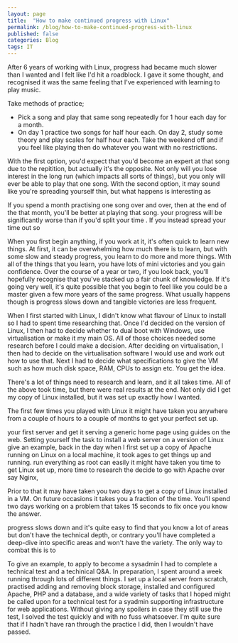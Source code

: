 ```yaml
---
layout: page
title:  "How to make continued progress with Linux"
permalink: /blog/how-to-make-continued-progress-with-linux
published: false
categories: Blog
tags: IT
---
```





After 6 years of working with Linux, progress had became much slower than I wanted and I felt like I'd hit a roadblock. I gave it some thought, and recognised it was the same feeling that I've experienced with learning to play music.

Take methods of practice;

* Pick a song and play that same song repeatedly for 1 hour each day for a month.
* On day 1 practice two songs for half hour each. On day 2, study some theory and play scales for half hour each. Take the weekend off and if you feel like playing then do whatever you want with no restrictions.

With the first option, you'd expect that you'd become an expert at that song due to the repitition, but actually it's the opposite. Not only will you lose interest in the long run (which impacts all sorts of things), but you only will ever be able to play that one song. With the second option, it may sound like you're spreading yourself thin, but what happens is interesting as 

If you spend a month practising one song over and over, then at the end of the that month, you'll be better at playing that song. your progress will be significantly worse than if you'd split your time . If you instead spread your time out so  

When you first begin anything, if you work at it, it's often quick to learn new things. At first, it can be  overwhelming how much there is to learn, but with some slow and steady progress, you learn to do more and more things. With all of the things that you learn, you have lots of mini victories and you gain confidence. Over the course of a year or two, if you look back, you'll hopefully recognise that you've stacked up a fair chunk of knowledge. If it's going very well, it's quite possible that you begin to feel like you could be a master given a few more years of the same progress. What usually happens though is progress slows down and tangible victories are less frequent.

When I first started with Linux, I didn't know what flavour of Linux to install so I had to spent time researching that. Once I'd decided on the version of Linux, I then had to decide whether to dual boot with Windows, use virtualisation or make it my main OS. All of those choices needed some research before I could make a decision. After deciding on virtualisation, I then had to decide on the virtualisation software I would use and work out how to use that. Next I had to decide what specifications to give the VM such as how much disk space, RAM, CPUs to assign etc. You get the idea.

There's a lot of things  need to research and learn, and it all takes time. All of the above took time, but there were real results at the end. Not only did I get my copy of Linux installed, but it was set up exactly how I wanted.


The first few times you played with Linux it might have taken you anywhere from a couple of hours to a couple of months to get your perfect set up.

 your first server and get it serving a generic home page using guides on the web. Setting yourself the task to install a web server on a version of Linux   give an example, back in the day when I first set up a copy of Apache running on Linux on a local machine, it took ages to get things up and running. run everything as root can easily it might have taken you time to get Linux set up, more time to research the decide to go with Apache over say Nginx,

 Prior to that it may have taken you two days to get a copy of Linux installed in a VM. On future occasions it takes you a fraction of the time.   You'll spend two days working on a problem that takes 15 seconds to fix once you know the answer.  

 progress slows down and it's quite easy to find that you know a lot of areas but don't have the technical depth, or contrary you'll have completed a deep-dive into specific areas and won't have the variety. The only way to combat this is to

To give an example, to apply to become a sysadmin I had to complete a technical test and a techinical Q&A. In preparation, I spent around a week running through lots of different things. I set up a local server from scratch, practised adding and removing block storage, installed and configured Apache, PHP and a database, and a wide variety of tasks that I hoped might be called upon for a technical test for a syadmin supporting infrastructure for web applications. Without giving any spoilers in case they still use the test, I solved the test quickly and with no fuss whatsoever. I'm quite sure that if I hadn't have ran through the practice I did, then I wouldn't have passed.
